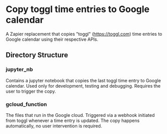 # Copy toggl time entries to Google calendar

A Zapier replacement that copies "toggl" (https://toggl.com) time entries to Google calendar using their respective APIs.

## Directory Structure

### jupyter_nb
Contains a jupyter notebook that copies the last toggl time entry to Google calendar.  Used only for development, testing and debugging.  Requires the user to trigger the copy.

### gcloud_function
The files that run in the Google cloud.  Triggered via a webhook initiated from toggl whenever a time entry is updated.  The copy happens automatically, no user intervention is required.
